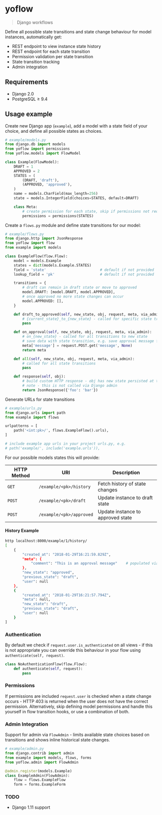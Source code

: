 # yoflow

> Django workflows

Define all possible state transitions and state change behaviour for model instances, automatically get:

* REST endpoint to view instance state history
* REST endpoint for each state transition
* Permission validation per state transition
* State transition tracking
* Admin integration

## Requirements

* Django 2.0
* PostgreSQL ≥ 9.4

## Usage example

Create new Django app (`example`), add a model with a state field of your choice, and define all possible states as choices.

```python
# example/models.py
from django.db import models
from yoflow import permissions
from yoflow.models import FlowModel

class Example(FlowModel):
    DRAFT = 1
    APPROVED = 2
    STATES = (
        (DRAFT, 'draft'),
        (APPROVED, 'approved'),
    )
    name = models.CharField(max_length=256)
    state = models.IntegerField(choices=STATES, default=DRAFT)

    class Meta:
        # create permission for each state, skip if permissions not required
        permissions = permissions(STATES)
```

Create a `flows.py` module and define state transitions for our model:

```python
# example/flows.py
from django.http import JsonResponse
from yoflow import flow
from example import models

class ExampleFlow(flow.Flow):
    model = models.Example
    states = dict(models.Example.STATES)
    field = 'state'                         # default if not provided
    lookup_field = 'pk'                     # default if not provided

    transitions = {
        # draft can remain in draft state or move to approved
        model.DRAFT: [model.DRAFT, model.APPROVED],
        # once approved no more state changes can occur
        model.APPROVED: [],
    }

    def draft_to_approved(self, new_state, obj, request, meta, via_admin):
        # {current_state}_to_{new_state} - called for specific state transition
        pass

    def on_approval(self, new_state, obj, request, meta, via_admin):
        # on_{new_state} - called for all transitions to new state
        # save data with state transition, e.g. save approval message from request
        meta['message'] = request.POST.get('message', None)
        return meta

    def all(self, new_state, obj, request, meta, via_admin):
        # called for all state transitions
        pass

    def response(self, obj):
        # build custom HTTP response - obj has new state persisted at this point
        # note - this is not called via Django admin
        return JsonResponse({'foo': 'bar'})
```

Generate URLs for state transitions

```python
# example/urls.py
from django.urls import path
from example import flows

urlpatterns = [
    path('<int:pk>/', flows.ExampleFlow().urls),
]

# include example app urls in your project urls.py, e.g.
# path('example/', include('example.urls')),
```

For our possible models states this will provide:

| HTTP Method | URI                      | Description                       |
| ----------- | ------------------------ | --------------------------------- |
| `GET`       | `/example/<pk>/history`  | Fetch history of state changes    |
| `POST`      | `/example/<pk>/draft`    | Update instance to draft state    |
| `POST`      | `/example/<pk>/approved` | Update instance to approved state |

#### History Example

```sh
http localhost:8000/example/1/history/
[
    {
        "created_at": "2018-01-29T16:21:59.829Z",
        "meta": {
            "comment": "This is an approval message"    # populated via on_approval
        },
        "new_state": "approved",
        "previous_state": "draft",
        "user": null
    },
    {
        "created_at": "2018-01-29T16:21:57.794Z",
        "meta": null,
        "new_state": "draft",
        "previous_state": "draft",
        "user": null
    }
]
```

### Authentication

By default we check if `request.user.is_authenticated` on all views - if this is not appropriate you can override this behaviour in your flow using `authenticate(self, request)`.

```python
class NoAuthenticationFlow(flow.Flow):
    def authenticate(self, request):
        pass
```

### Permissions

If permissions are included `request.user` is checked when a state change occurs - HTTP 403 is returned when the user does not have the correct permission. Alternatively, skip defining model permissions and handle this yourself in flow transition hooks, or use a combination of both.

### Admin Integration

Support for admin via `FlowAdmin` - limits available state choices based on transitions and shows inline historical state changes.

```python
# example/admin.py
from django.contrib import admin
from example import models, flows, forms
from yoflow.admin import FlowAdmin

@admin.register(models.Example)
class ExampleAdmin(FlowAdmin):
    flow = flows.ExampleFlow
    form = forms.ExampleForm
```

### TODO
* Django 1.11 support
